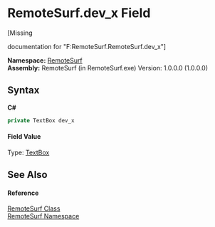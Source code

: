 # RemoteSurf.dev_x Field
 

\[Missing <summary> documentation for "F:RemoteSurf.RemoteSurf.dev_x"\]

**Namespace:**&nbsp;<a href="N_RemoteSurf">RemoteSurf</a><br />**Assembly:**&nbsp;RemoteSurf (in RemoteSurf.exe) Version: 1.0.0.0 (1.0.0.0)

## Syntax

**C#**<br />
``` C#
private TextBox dev_x
```


#### Field Value
Type: <a href="http://msdn2.microsoft.com/en-us/library/48deaakc" target="_blank">TextBox</a>

## See Also


#### Reference
<a href="T_RemoteSurf_RemoteSurf">RemoteSurf Class</a><br /><a href="N_RemoteSurf">RemoteSurf Namespace</a><br />